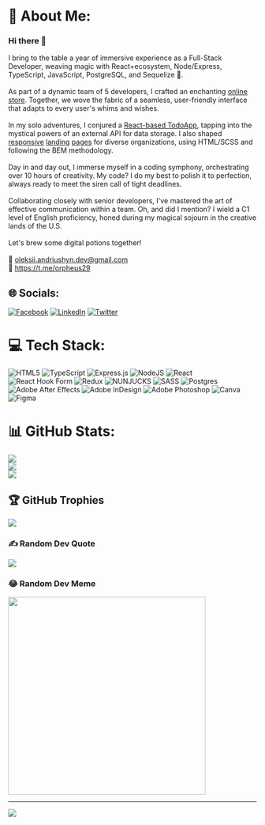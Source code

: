 # 💫 About Me:
### Hi there 👋
I bring to the table a year of immersive experience as a Full-Stack Developer, weaving magic with React+ecosystem, Node/Express, TypeScript, JavaScript, PostgreSQL, and Sequelize 🚀.<br><br>As part of a dynamic team of 5 developers, I crafted an enchanting [online store](https://fe-jul23-team6.github.io/product_catalog/). Together, we wove the fabric of a seamless, user-friendly interface that adapts to every user's whims and wishes.<br><br>In my solo adventures, I conjured a [React-based TodoApp](https://orpheus29.github.io/react_todo-app-with-api/), tapping into the mystical powers of an external API for data storage. I also shaped [responsive](https://orpheus29.github.io/Collusion-fashion-store/) [landing](https://orpheus29.github.io/layout_landing-page/) [pages](https://orpheus29.github.io/My-Projects/1%20Online%20Zoo/pages/main/) for diverse organizations, using HTML/SCSS and following the BEM methodology.<br><br>Day in and day out, I immerse myself in a coding symphony, orchestrating over 10 hours of creativity. My code? I do my best to polish it to perfection, always ready to meet the siren call of tight deadlines.<br><br>Collaborating closely with senior developers, I've mastered the art of effective communication within a team. Oh, and did I mention? I wield a C1 level of English proficiency, honed during my magical sojourn in the creative lands of the U.S.<br><br>Let's brew some digital potions together!<br><br>📧 oleksii.andriushyn.dev@gmail.com<br>🔗 https://t.me/orpheus29

## 🌐 Socials:
[![Facebook](https://img.shields.io/badge/Facebook-%231877F2.svg?logo=Facebook&logoColor=white)](https://facebook.com/aleks.andriushyn) [![LinkedIn](https://img.shields.io/badge/LinkedIn-%230077B5.svg?logo=linkedin&logoColor=white)](https://linkedin.com/in/oleksii-andriushyn-859907192) [![Twitter](https://img.shields.io/badge/Twitter-%231DA1F2.svg?logo=Twitter&logoColor=white)](https://twitter.com/Aleks10Dec) 

# 💻 Tech Stack:
![HTML5](https://img.shields.io/badge/html5-%23E34F26.svg?style=for-the-badge&logo=html5&logoColor=white) ![TypeScript](https://img.shields.io/badge/typescript-%23007ACC.svg?style=for-the-badge&logo=typescript&logoColor=white) ![Express.js](https://img.shields.io/badge/express.js-%23404d59.svg?style=for-the-badge&logo=express&logoColor=%2361DAFB) ![NodeJS](https://img.shields.io/badge/Node%20js-339933?style=for-the-badge&logo=nodedotjs&logoColor=white) ![React](https://img.shields.io/badge/react-%2320232a.svg?style=for-the-badge&logo=react&logoColor=%2361DAFB) ![React Hook Form](https://img.shields.io/badge/React%20Hook%20Form-%23EC5990.svg?style=for-the-badge&logo=reacthookform&logoColor=white) ![Redux](https://img.shields.io/badge/redux-%23593d88.svg?style=for-the-badge&logo=redux&logoColor=white) ![NUNJUCKS](https://img.shields.io/badge/Nunjucks-1C4913?style=for-the-badge&logo=nunjucks&logoColor=white) ![SASS](https://img.shields.io/badge/SASS-hotpink.svg?style=for-the-badge&logo=SASS&logoColor=white) ![Postgres](https://img.shields.io/badge/postgres-%23316192.svg?style=for-the-badge&logo=postgresql&logoColor=white) ![Adobe After Effects](https://img.shields.io/badge/Adobe%20After%20Effects-9999FF.svg?style=for-the-badge&logo=Adobe%20After%20Effects&logoColor=white) ![Adobe InDesign](https://img.shields.io/badge/Adobe%20InDesign-49021F?style=for-the-badge&logo=adobeindesign&logoColor=FF3366) ![Adobe Photoshop](https://img.shields.io/badge/adobe%20photoshop-%2331A8FF.svg?style=for-the-badge&logo=adobe%20photoshop&logoColor=white) ![Canva](https://img.shields.io/badge/Canva-%2300C4CC.svg?style=for-the-badge&logo=Canva&logoColor=white) ![Figma](https://img.shields.io/badge/figma-%23F24E1E.svg?style=for-the-badge&logo=figma&logoColor=white)
# 📊 GitHub Stats:
![](https://github-readme-stats.vercel.app/api?username=orpheus29&theme=blue-green&hide_border=false&include_all_commits=false&count_private=false)<br/>
![](https://github-readme-streak-stats.herokuapp.com/?user=orpheus29&theme=blue-green&hide_border=false)<br/>
![](https://github-readme-stats.vercel.app/api/top-langs/?username=orpheus29&theme=blue-green&hide_border=false&include_all_commits=false&count_private=false&layout=compact)

## 🏆 GitHub Trophies
![](https://github-profile-trophy.vercel.app/?username=orpheus29&theme=gitdimmed&no-frame=false&no-bg=true&margin-w=4)

### ✍️ Random Dev Quote
![](https://quotes-github-readme.vercel.app/api?type=horizontal&theme=merko)

### 😂 Random Dev Meme
<img src='https://randommeme-five.vercel.app/' style="height: 400px;"/>

---
[![](https://visitcount.itsvg.in/api?id=orpheus29&icon=0&color=0)](https://visitcount.itsvg.in)

<!-- Proudly created with GPRM ( https://gprm.itsvg.in ) -->
